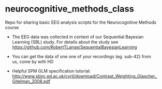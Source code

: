 # neurocognitive_methods_class
Repo for sharing basic EEG analysis scripts for the Neurocognitive Methods course

- The EEG data was collected in context of our Sequential Bayesian Learning (SBL) study. 
For details about the study see https://github.com/RobertTLange/SequentialBayesianLearning
- You can get the data of one one of your recordings (eg. sub-42) from us, come by with HD

- Helpful SPM GLM specification tutorial:
http://www.sbirc.ed.ac.uk/cyril/download/Contrast_Weighting_Glascher_Gitelman_2008.pdf
